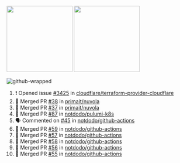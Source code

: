 <a href="https://github.com/notdodo"><img src="https://github-readme-stats.vercel.app/api?username=notdodo&count_private=true&theme=dark" height="180" /></a> <a href="https://github.com/notdodo"><img src="https://github-readme-stats.vercel.app/api/top-langs/?username=notdodo&langs_count=8&theme=dark&hide=tex,java,html,css&layout=compact" height="180" /></a>

![github-wrapped](https://github.com/notdodo/notdodo/assets/6991986/fb310ed4-7b6b-48dd-a447-4c85e6000edb)

<!--START_SECTION:activity-->
1. ❗ Opened issue [#3425](https://github.com/cloudflare/terraform-provider-cloudflare/issues/3425) in [cloudflare/terraform-provider-cloudflare](https://github.com/cloudflare/terraform-provider-cloudflare)
2. 🎉 Merged PR [#38](https://github.com/primait/nuvola/pull/38) in [primait/nuvola](https://github.com/primait/nuvola)
3. 🎉 Merged PR [#37](https://github.com/primait/nuvola/pull/37) in [primait/nuvola](https://github.com/primait/nuvola)
4. 🎉 Merged PR [#87](https://github.com/notdodo/pulumi-k8s/pull/87) in [notdodo/pulumi-k8s](https://github.com/notdodo/pulumi-k8s)
5. 🗣 Commented on [#45](https://github.com/notdodo/github-actions/issues/45#issuecomment-2183285637) in [notdodo/github-actions](https://github.com/notdodo/github-actions)
6. 🎉 Merged PR [#59](https://github.com/notdodo/github-actions/pull/59) in [notdodo/github-actions](https://github.com/notdodo/github-actions)
7. 🎉 Merged PR [#57](https://github.com/notdodo/github-actions/pull/57) in [notdodo/github-actions](https://github.com/notdodo/github-actions)
8. 🎉 Merged PR [#58](https://github.com/notdodo/github-actions/pull/58) in [notdodo/github-actions](https://github.com/notdodo/github-actions)
9. 🎉 Merged PR [#56](https://github.com/notdodo/github-actions/pull/56) in [notdodo/github-actions](https://github.com/notdodo/github-actions)
10. 🎉 Merged PR [#55](https://github.com/notdodo/github-actions/pull/55) in [notdodo/github-actions](https://github.com/notdodo/github-actions)
<!--END_SECTION:activity-->
